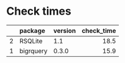# Check times

|   |package   |version | check_time|
|:--|:---------|:-------|----------:|
|2  |RSQLite   |1.1     |       18.5|
|1  |bigrquery |0.3.0   |       15.9|


